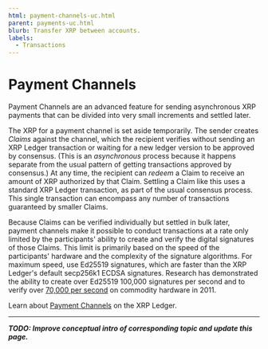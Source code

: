```yaml
---
html: payment-channels-uc.html
parent: payments-uc.html
blurb: Transfer XRP between accounts.
labels:
  - Transactions
---
```

# Payment Channels

Payment Channels are an advanced feature for sending asynchronous XRP payments that can be divided into very small increments and settled later.

The XRP for a payment channel is set aside temporarily. The sender creates _Claims_ against the channel, which the recipient verifies without sending an XRP Ledger transaction or waiting for a new ledger version to be approved by consensus. (This is an _asynchronous_ process because it happens separate from the usual pattern of getting transactions approved by consensus.) At any time, the recipient can _redeem_ a Claim to receive an amount of XRP authorized by that Claim. Settling a Claim like this uses a standard XRP Ledger transaction, as part of the usual consensus process. This single transaction can encompass any number of transactions guaranteed by smaller Claims.

Because Claims can be verified individually but settled in bulk later, payment channels make it possible to conduct transactions at a rate only limited by the participants' ability to create and verify the digital signatures of those Claims. This limit is primarily based on the speed of the participants' hardware and the complexity of the signature algorithms. For maximum speed, use Ed25519 signatures, which are faster than the XRP Ledger's default secp256k1 ECDSA signatures. Research has demonstrated the ability to create over Ed25519 100,000 signatures per second and to verify over [70,000 per second](https://ed25519.cr.yp.to/ed25519-20110926.pdf) on commodity hardware in 2011.

Learn about [Payment Channels](payment-channels.html) on the XRP Ledger.

---

***TODO: Improve conceptual intro of corresponding topic and update this page.***